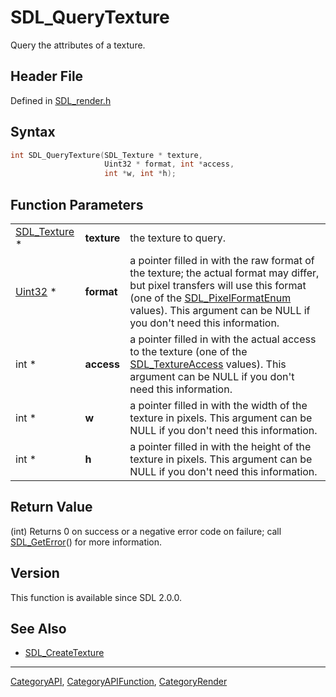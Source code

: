 # SDL_QueryTexture

Query the attributes of a texture.

## Header File

Defined in [SDL_render.h](https://github.com/libsdl-org/SDL/blob/SDL2/include/SDL_render.h)

## Syntax

```c
int SDL_QueryTexture(SDL_Texture * texture,
                     Uint32 * format, int *access,
                     int *w, int *h);
```

## Function Parameters

|                              |             |                                                                                                                                                                                                                                                              |
| ---------------------------- | ----------- | ------------------------------------------------------------------------------------------------------------------------------------------------------------------------------------------------------------------------------------------------------------ |
| [SDL_Texture](SDL_Texture) * | **texture** | the texture to query.                                                                                                                                                                                                                                        |
| [Uint32](Uint32) *           | **format**  | a pointer filled in with the raw format of the texture; the actual format may differ, but pixel transfers will use this format (one of the [SDL_PixelFormatEnum](SDL_PixelFormatEnum) values). This argument can be NULL if you don't need this information. |
| int *                        | **access**  | a pointer filled in with the actual access to the texture (one of the [SDL_TextureAccess](SDL_TextureAccess) values). This argument can be NULL if you don't need this information.                                                                          |
| int *                        | **w**       | a pointer filled in with the width of the texture in pixels. This argument can be NULL if you don't need this information.                                                                                                                                   |
| int *                        | **h**       | a pointer filled in with the height of the texture in pixels. This argument can be NULL if you don't need this information.                                                                                                                                  |

## Return Value

(int) Returns 0 on success or a negative error code on failure; call
[SDL_GetError](SDL_GetError)() for more information.

## Version

This function is available since SDL 2.0.0.

## See Also

- [SDL_CreateTexture](SDL_CreateTexture)






----
[CategoryAPI](CategoryAPI), [CategoryAPIFunction](CategoryAPIFunction), [CategoryRender](CategoryRender)

